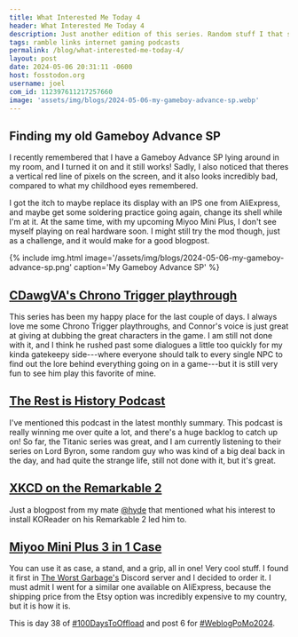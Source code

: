 ```yaml
---
title: What Interested Me Today 4
header: What Interested Me Today 4
description: Just another edition of this series. Random stuff I that stole more attention from me than usual.
tags: ramble links internet gaming podcasts
permalink: /blog/what-interested-me-today-4/
layout: post
date: 2024-05-06 20:31:11 -0600
host: fosstodon.org
username: joel
com_id: 112397611217257660
image: 'assets/img/blogs/2024-05-06-my-gameboy-advance-sp.webp'
---
```



## Finding my old Gameboy Advance SP

I recently remembered that I have a Gameboy Advance SP lying around in my room, and I turned it on and it still works! Sadly, I also noticed that theres a vertical red line of pixels on the screen, and it also looks incredibly bad, compared to what my childhood eyes remembered.

I got the itch to maybe replace its display with an IPS one from AliExpress, and maybe get some soldering practice going again, change its shell while I'm at it. At the same time, with my upcoming Miyoo Mini Plus, I don't see myself playing on real hardware soon. I might still try the mod though, just as a challenge, and it would make for a good blogpost.

{% include img.html image='/assets/img/blogs/2024-05-06-my-gameboy-advance-sp.png' caption='My Gameboy Advance SP' %}

## [CDawgVA's Chrono Trigger playthrough](https://www.youtube.com/playlist?list=PL35gSJd1lErTJcFxDDMfm4KxvQagv-i6Q)

This series has been my happy place for the last couple of days. I always love me some Chrono Trigger playthroughs, and Connor's voice is just great at giving at dubbing the great characters in the game. I am still not done with it, and I think he rushed past some dialogues a little too quickly for my kinda gatekeepy side---where everyone should talk to every single NPC to find out the lore behind everything going on in a game---but it is still very fun to see him play this favorite of mine.

## [The Rest is History Podcast](https://therestishistory.com/episodes/)

I've mentioned this podcast in the latest monthly summary. This podcast is really winning me over quite a lot, and there's a huge backlog to catch up on! So far, the Titanic series was great, and I am currently listening to their series on Lord Byron, some random guy who was kind of a big deal back in the day, and had quite the strange life, still not done with it, but it's great.

## [XKCD on the Remarkable 2](https://lazybear.io/posts/xkcd-on-the-remarkable/)

Just a blogpost from my mate [@hyde](https://lazybear.social/@hyde) that mentioned what his interest to install KOReader on his Remarkable 2 led him to.

## [Miyoo Mini Plus 3 in 1 Case](https://www.youtube.com/watch?v=faM6J6pDQeA)

You can use it as case, a stand, and a grip, all in one! Very cool stuff. I found it first in [The Worst Garbage's](https://theworstgarbage.online/) Discord server and I decided to order it. I must admit I went for a similar one available on AliExpress, because the shipping price from the Etsy option was incredibly expensive to my country, but it is how it is.


This is day 38 of [#100DaysToOffload](https://100daystooffload.com) and post 6 for [#WeblogPoMo2024](https://weblog.anniegreens.lol/weblog-posting-month-2024).
